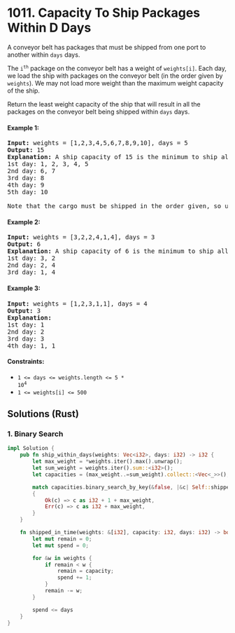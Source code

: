 # 1011. Capacity To Ship Packages Within D Days
A conveyor belt has packages that must be shipped from one port to another within `days` days.

The <code>i<sup>th</sup></code> package on the conveyor belt has a weight of `weights[i]`. Each day, we load the ship with packages on the conveyor belt (in the order given by `weights`). We may not load more weight than the maximum weight capacity of the ship.

Return the least weight capacity of the ship that will result in all the packages on the conveyor belt being shipped within `days` days.

#### Example 1:
<pre>
<strong>Input:</strong> weights = [1,2,3,4,5,6,7,8,9,10], days = 5
<strong>Output:</strong> 15
<strong>Explanation:</strong> A ship capacity of 15 is the minimum to ship all the packages in 5 days like this:
1st day: 1, 2, 3, 4, 5
2nd day: 6, 7
3rd day: 8
4th day: 9
5th day: 10

Note that the cargo must be shipped in the order given, so using a ship of capacity 14 and splitting the packages into parts like (2, 3, 4, 5), (1, 6, 7), (8), (9), (10) is not allowed.
</pre>

#### Example 2:
<pre>
<strong>Input:</strong> weights = [3,2,2,4,1,4], days = 3
<strong>Output:</strong> 6
<strong>Explanation:</strong> A ship capacity of 6 is the minimum to ship all the packages in 3 days like this:
1st day: 3, 2
2nd day: 2, 4
3rd day: 1, 4
</pre>

#### Example 3:
<pre>
<strong>Input:</strong> weights = [1,2,3,1,1], days = 4
<strong>Output:</strong> 3
<strong>Explanation:</strong>
1st day: 1
2nd day: 2
3rd day: 3
4th day: 1, 1
</pre>

#### Constraints:
* <code>1 <= days <= weights.length <= 5 * 10<sup>4</sup></code>
* `1 <= weights[i] <= 500`

## Solutions (Rust)

### 1. Binary Search
```Rust
impl Solution {
    pub fn ship_within_days(weights: Vec<i32>, days: i32) -> i32 {
        let max_weight = *weights.iter().max().unwrap();
        let sum_weight = weights.iter().sum::<i32>();
        let capacities = (max_weight..=sum_weight).collect::<Vec<_>>();

        match capacities.binary_search_by_key(&false, |&c| Self::shipped_in_time(&weights, c, days))
        {
            Ok(c) => c as i32 + 1 + max_weight,
            Err(c) => c as i32 + max_weight,
        }
    }

    fn shipped_in_time(weights: &[i32], capacity: i32, days: i32) -> bool {
        let mut remain = 0;
        let mut spend = 0;

        for &w in weights {
            if remain < w {
                remain = capacity;
                spend += 1;
            }
            remain -= w;
        }

        spend <= days
    }
}
```

